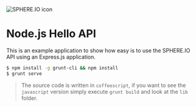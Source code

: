 ![SPHERE.IO icon](https://admin.sphere.io/assets/images/sphere_logo_rgb_long.png)

# Node.js Hello API

This is an example application to show how easy is to use the SPHERE.IO API using an Express.js application.

```bash
$ npm install -g grunt-cli && npm install
$ grunt serve
```

> The source code is written in `coffeescript`, if you want to see the `javascript` version simply execute `grunt build` and look at the `lib` folder.
